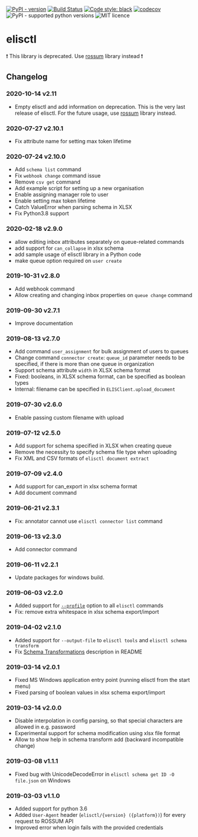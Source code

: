[![PyPI - version](https://img.shields.io/pypi/v/elisctl.svg)](https://pypi.python.org/pypi/elisctl)
[![Build Status](https://travis-ci.com/rossumai/elisctl.svg?branch=master)](https://travis-ci.com/rossumai/elisctl)
[![Code style: black](https://img.shields.io/badge/code%20style-black-000000.svg)](https://github.com/ambv/black)
[![codecov](https://codecov.io/gh/rossumai/elisctl/branch/master/graph/badge.svg)](https://codecov.io/gh/rossumai/elisctl)
![PyPI - supported python versions](https://img.shields.io/pypi/pyversions/elisctl.svg)
![MIT licence](https://img.shields.io/pypi/l/elisctl.svg)


# elisctl


:exclamation: This library is deprecated.
Use [rossum](https://pypi.org/project/rossum/) library instead :exclamation:


## Changelog
### 2020-10-14 v2.11
* Empty elisctl and add information on deprecation.
This is the very last release of elisctl. For the future usage, use [rossum](https://pypi.org/project/rossum/) library instead.

### 2020-07-27 v2.10.1
* Fix attribute name for setting max token lifetime

### 2020-07-24 v2.10.0
* Add `schema list` command
* Fix `webhook change` command issue
* Remove `csv get` command
* Add example script for setting up a new organisation
* Enable assigning manager role to user
* Enable setting max token lifetime
* Catch ValueError when parsing schema in XLSX
* Fix Python3.8 support

### 2020-02-18 v2.9.0
* allow editing inbox attributes separately on queue-related commands
* add support for `can_collapse` in xlsx schema
* add sample usage of elisctl library in a Python code
* make queue option required on `user create`

### 2019-10-31 v2.8.0
* Add webhook command
* Allow creating and changing inbox properties on `queue change` command

### 2019-09-30 v2.7.1
* Improve documentation

### 2019-08-13 v2.7.0
* Add command `user_assignment` for bulk assignment of users to queues
* Change command `connector create`: `queue_id` parameter needs to be specified, if there is more than one queue in organization
* Support schema attribute `width` in XLSX schema format
* Fixed: booleans, in XLSX schema format, can be specified as boolean types
* Internal: filename can be specified in `ELISClient.upload_document`


### 2019-07-30 v2.6.0
* Enable passing custom filename with upload

### 2019-07-12 v2.5.0

* Add support for schema specified in XLSX when creating queue
* Remove the necessity to specify schema file type when uploading
* Fix XML and CSV formats of `elisctl document extract`

### 2019-07-09 v2.4.0

* Add support for can_export in xlsx schema format
* Add document command

### 2019-06-21 v2.3.1

* Fix: annotator cannot use `elisctl connector list` command

### 2019-06-13 v2.3.0

* Add connector command

### 2019-06-11 v2.2.1

* Update packages for windows build.


### 2019-06-03 v2.2.0

* Added support for [`--profile`](#configure-profiles) option to all `elisctl` commands
* Fix: remove extra whitespace in xlsx schema export/import

### 2019-04-02 v2.1.0

* Added support for `--output-file` to `elisctl tools` and `elisctl schema transform`
* Fix [Schema Transformations](#schema-transformations) description in README

### 2019-03-14 v2.0.1

* Fixed MS Windows application entry point (running elisctl from the start menu)
* Fixed parsing of boolean values in xlsx schema export/import

### 2019-03-14 v2.0.0

* Disable interpolation in config parsing, so that special characters are allowed in e.g. password
* Experimental support for schema modification using xlsx file format
* Allow to show help in schema transform add (backward incompatible change)

### 2019-03-08 v1.1.1

* Fixed bug with UnicodeDecodeError in `elisctl schema get ID -O file.json` on Windows

### 2019-03-03 v1.1.0

* Added support for python 3.6
* Added `User-Agent` header (`elisctl/{version} ({platform})`) for every request to ROSSUM API
* Improved error when login fails with the provided credentials
